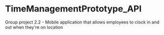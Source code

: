 # TimeManagementPrototype_API
Group project 2.2 - Mobile application that allows employees to clock in and out when they're on location
